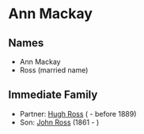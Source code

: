 ﻿---
layout: person
subject_key: i59598912
permalink: /people/i59598912
---

# Ann Mackay

## Names

* Ann Mackay
* Ross (married name)

## Immediate Family

* Partner: [Hugh Ross](./@10594034@-hugh-ross-b-d1889.md) ( - before 1889)
* Son: [John Ross](./@75057664@-john-ross-b1861-d.md) (1861 - )

